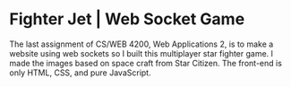 # Fighter Jet | Web Socket Game

The last assignment of CS/WEB 4200, Web Applications 2, is to make a website using web sockets so I built this multiplayer star fighter game. I made the images based on space craft from Star Citizen. The front-end is only HTML, CSS, and pure JavaScript.
